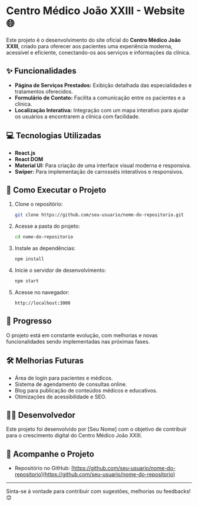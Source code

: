 # Centro Médico João XXIII - Website 🌐  

Este projeto é o desenvolvimento do site oficial do **Centro Médico João XXIII**, criado para oferecer aos pacientes uma experiência moderna, acessível e eficiente, conectando-os aos serviços e informações da clínica.  

## ✨ Funcionalidades  

- **Página de Serviços Prestados:** Exibição detalhada das especialidades e tratamentos oferecidos.  
- **Formulário de Contato:** Facilita a comunicação entre os pacientes e a clínica.  
- **Localização Interativa:** Integração com um mapa interativo para ajudar os usuários a encontrarem a clínica com facilidade.  

## 💻 Tecnologias Utilizadas  

- **React.js**  
- **React DOM**  
- **Material UI:** Para criação de uma interface visual moderna e responsiva.  
- **Swiper:** Para implementação de carrosséis interativos e responsivos.  

## 🚀 Como Executar o Projeto  

1. Clone o repositório:  
   ```bash  
   git clone https://github.com/seu-usuario/nome-do-repositorio.git  
   ```  

2. Acesse a pasta do projeto:  
   ```bash  
   cd nome-do-repositorio  
   ```  

3. Instale as dependências:  
   ```bash  
   npm install  
   ```  

4. Inicie o servidor de desenvolvimento:  
   ```bash  
   npm start  
   ```  

5. Acesse no navegador:  
   ```  
   http://localhost:3000  
   ```  

## 📍 Progresso  

O projeto está em constante evolução, com melhorias e novas funcionalidades sendo implementadas nas próximas fases.  

## 🛠️ Melhorias Futuras  

- Área de login para pacientes e médicos.  
- Sistema de agendamento de consultas online.  
- Blog para publicação de conteúdos médicos e educativos.  
- Otimizações de acessibilidade e SEO.  

## 👨‍💻 Desenvolvedor  

Este projeto foi desenvolvido por [Seu Nome] com o objetivo de contribuir para o crescimento digital do Centro Médico João XXIII.  

## 🔗 Acompanhe o Projeto  

- Repositório no GitHub: [https://github.com/seu-usuario/nome-do-repositorio](https://github.com/seu-usuario/nome-do-repositorio)  

---  

Sinta-se à vontade para contribuir com sugestões, melhorias ou feedbacks! 😊